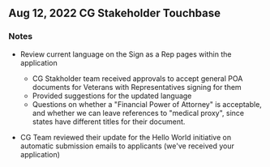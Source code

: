## Aug 12, 2022 CG Stakeholder Touchbase

### Notes

- Review current language on the Sign as a Rep pages within the application
     - CG Stakholder team received approvals to accept general POA documents for Veterans with Representatives signing for them
     - Provided suggestions for the updated language
     - Questions on whether a "Financial Power of Attorney" is acceptable, and whether we can leave references to "medical proxy", since states have different titles for their document.

- CG Team reviewed their update for the Hello World initiative on automatic submission emails to applicants (we've received your application)
